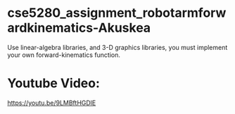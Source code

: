# cse5280_assignment_robotarmforwardkinematics-Akuskea
Use linear-algebra libraries, and 3-D graphics libraries, you must implement your own forward-kinematics function.

# Youtube Video: 
https://youtu.be/9LMBftHGDlE 
